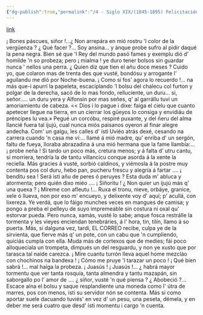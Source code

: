 ```yaml
---
{"dg-publish":true,"permalink":"/4 - Siglo XIX/(1845-1895) Felicitación en dialecto asturiano/","tags":["#Siglo_19","central","Teodoro_Cuesta","escrito","Mieres","poema"]}
---
```


[link](https://asturies.com/cavedaynava/felicitacionendialectoasturiano.txt)

¡ Bones páscues, siñor !...¿ Non arrepára
en mió rostru 'l color de la vergüenza ?
¿ Qué facer ?... Soy ansina... y ánque probe
sufro al pidir daqué la pena negra.
Bien sé que 'l Rey del mundo pasó fames
y exemplu dió d' homilde 'n so probeza;
pero ¡ mialma ! ye duro tener bolsos
sin guardar nunca ' nellos una perra.
¿ Quien diz que tien el añu doce meses ?
Cuido yo, que colaron mas de trenta
des que vusté, bondósu y arrogante
l' aguilandu me dió por Noche-buena.
¡ Como si fos' agora lo recuerdo !...
na más que-i apurrí la papeleta,
escaciplando 'l bolsu del chalecu
col furton y polgar de la derecha,
sacó de lo mas fondo, relluciente,
un duru... si, señor..... un duru yera 
y Alfonsin por mas señes, q' al garrállu
tuvi un amoriamientu de cabeza.
<< Dios i lo pague i dixe: faiga el cielu
que cuanto apetecer llegue na tierra,
en un cierrar los güeyos lo consiga
y envidiáu de préncipes lu vea.»
Pegué un corcóbu, respiré puxante,
y del ñeru del alma llancié fuera
tal ijujú, cual nunca miós paisanos
oyeron al finar alegre andecha.
Com' un galgu, les calles d' ísti Uviéo
atrás dexé, cesando na carrera
cuando 'n casa me ví:... llamé á mió madre,
qu' enriba d' un sergón, faltu de fueya,
lloraba abrazadina á una mió hermana
que la fame llambía:... ¡ probe neña !
Si tardo un poco más, cretura menos;
y á falta d' utru cantu, si morriera,
tendría la de tantu villancicu
conque asorda á la xente la reciella.
Más gracies á vusté, sorbió caldinos,
y viémosla á la postre muy contenta
pos col duru, hebo pan, pucheru frescu
y alegría á fartar .... ¡ benditu sea !
Será isti añu de peres ó peruyes ?
Esta duda m' abluca y atormenta;
pero quién dixo miéo .... ¡ Siñoritu !
¿ Non quier un ijujú más q' una quexa ?
¡ Míreme con afleutu !... Ruxa el tronu,
nieve, orbáye, granice, xele ó llueva,
non por eso m' encueyo, y delixente
voy d' aquí; p' acullá, con lixereza.
Ye verdá, que lo fáigo munches veces
en mangues de camisa; y pongo a preba
el pelleyu de suyo impremeable
sin costura ni oxal qu' estorvar pueda.
Pero nunca, xamás, vusté lo sabe;
anque fosca restrálle la tormenta
y les vieyes enciendan tenebráries,
á l' hora, tin, tilín, llamo á so puerta.
Más, si dalguna vez, tardi, EL CORREO
recibe, culpa ye de la sirvienta,
que fierve más q' un pote, con un cabu
que 'n cumpliendo, quiciás cumpla con ella.
Muda más de cortexos que de medies;
fái poco alloqueciala un trompeta,
dimpués un del resguardu, y non ye xusto
que por tarasca tal naide carezca.
¡ Mire cuantu turrón lleva aquel home
mezcláo con chochinos na bandexa !
¡ Cómo me pruye 'l tarazar un poco !
¡ Qué bien sabrá !... mal haiga la probeza.
¡ Juasús ! ¡ Juasús !... ¿ habrá mayor tormentu
que ver tanta rosquía, tanta almendra
y tantu mazapán, sin saborgallo
po l' amor de .... ¿ siñor, vusté 'n qué piensa ?
¿ Abobeció ?... Escace aína el bolsu
y saque resplandiente una moneda
como l' útra de marres, pos con menos,
isti su servidor nón se contenta.
Más si como aportar suele dacuando
tuviés' en vez d' un pesu, una peseta,
démela, y en deber me será cuatro
que desd' ísti momentu i cargo 'n cuenta.